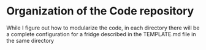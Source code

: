 # Organization of the Code repository
While I figure out how to modularize the code, in each directory there will be a complete configuration for a fridge described in the TEMPLATE.md file in the same directory 
